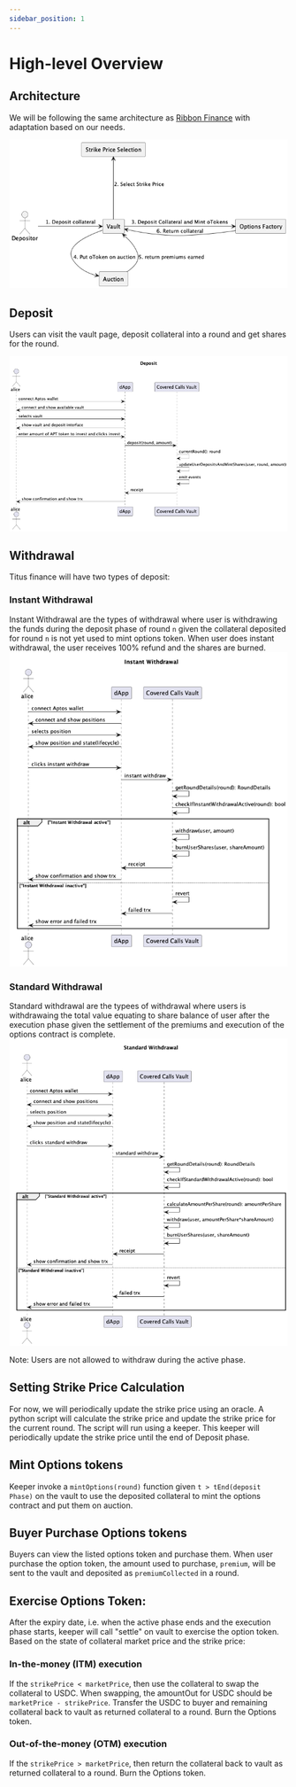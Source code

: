 ```yaml
---
sidebar_position: 1
---
```


# High-level Overview

## Architecture
We will be following the same architecture as [Ribbon Finance](https://docs.ribbon.finance/theta-vault/ribbon-v2) with adaptation based on our needs.

![System Design](../../out/diagrams/src/system/system.png)

## Deposit
Users can visit the vault page, deposit collateral into a round and get shares for the round.

![Deposit](../../out/diagrams/src/deposit/deposit.png)

## Withdrawal
Titus finance will have two types of deposit:

### Instant Withdrawal
Instant Withdrawal are the types of withdrawal where user is withdrawing the funds during the deposit phase of round `n` given the collateral deposited for round `n` is not yet used to mint options token.
When user does instant withdrawal, the user receives 100% refund and the shares are burned.
![Instant Withdrawal](../../out/diagrams/src/instant-withdrawal/instant-withdrawal.png)

### Standard Withdrawal
Standard withdrawal are the typees of withdrawal where users is withdrawaing the total value equating to share balance of user after the execution phase given the settlement of the premiums and execution of the options contract is complete.
![Standard Withdrawal](../../out/diagrams/src/standard-withdrawal/standard-withdrawal.png)

Note: Users are not allowed to withdraw during the active phase.

## Setting Strike Price Calculation
For now, we will periodically update the strike price using an oracle. A python script will calculate the strike price and update the strike price for the current round. The script will run using a keeper. This keeper will periodically update the strike price until the end of Deposit phase.

## Mint Options tokens
Keeper invoke a `mintOptions(round)` function given `t > tEnd(deposit Phase)` on the vault to use the deposited collateral to mint the options contract and put them on auction.

## Buyer Purchase Options tokens
Buyers can view the listed options token and purchase them. When user purchase the option token, the amount used to purchase, `premium`, will be sent to the vault and deposited as `premiumCollected` in a round.

## Exercise Options Token:
After the expiry date, i.e. when the active phase ends and the execution phase starts, keeper will call "settle" on vault to exercise the option token. Based on the state of collateral market price and the strike price:
### In-the-money (ITM) execution
If the `strikePrice < marketPrice`, then use the collateral to swap the collateral to USDC. When swapping, the amountOut for USDC should be `marketPrice - strikePrice`. Transfer the USDC to buyer and remaining collateral back to vault as returned collateral to a round. Burn the Options token.

### Out-of-the-money (OTM) execution
If the `strikePrice > marketPrice`, then return the collateral back to vault as returned collateral to a round. Burn the Options token.
